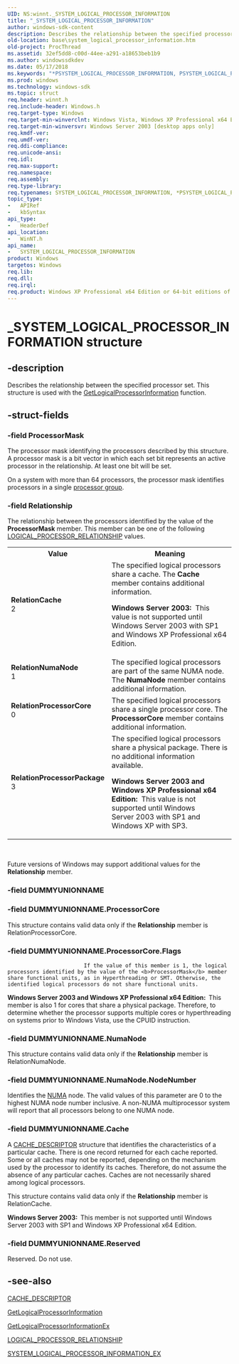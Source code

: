 ```yaml
---
UID: NS:winnt._SYSTEM_LOGICAL_PROCESSOR_INFORMATION
title: "_SYSTEM_LOGICAL_PROCESSOR_INFORMATION"
author: windows-sdk-content
description: Describes the relationship between the specified processor set. This structure is used with the GetLogicalProcessorInformation function.
old-location: base\system_logical_processor_information.htm
old-project: ProcThread
ms.assetid: 32ef5dd8-c00d-44ee-a291-a18653beb1b9
ms.author: windowssdkdev
ms.date: 05/17/2018
ms.keywords: "*PSYSTEM_LOGICAL_PROCESSOR_INFORMATION, PSYSTEM_LOGICAL_PROCESSOR_INFORMATION, PSYSTEM_LOGICAL_PROCESSOR_INFORMATION structure pointer, RelationCache, RelationNumaNode, RelationProcessorCore, RelationProcessorPackage, SYSTEM_LOGICAL_PROCESSOR_INFORMATION, SYSTEM_LOGICAL_PROCESSOR_INFORMATION structure, _SYSTEM_LOGICAL_PROCESSOR_INFORMATION, base.system_logical_processor_information, winnt/PSYSTEM_LOGICAL_PROCESSOR_INFORMATION, winnt/SYSTEM_LOGICAL_PROCESSOR_INFORMATION"
ms.prod: windows
ms.technology: windows-sdk
ms.topic: struct
req.header: winnt.h
req.include-header: Windows.h
req.target-type: Windows
req.target-min-winverclnt: Windows Vista, Windows XP Professional x64 Edition [desktop apps only]
req.target-min-winversvr: Windows Server 2003 [desktop apps only]
req.kmdf-ver: 
req.umdf-ver: 
req.ddi-compliance: 
req.unicode-ansi: 
req.idl: 
req.max-support: 
req.namespace: 
req.assembly: 
req.type-library: 
req.typenames: SYSTEM_LOGICAL_PROCESSOR_INFORMATION, *PSYSTEM_LOGICAL_PROCESSOR_INFORMATION
topic_type:
-	APIRef
-	kbSyntax
api_type:
-	HeaderDef
api_location:
-	WinNT.h
api_name:
-	SYSTEM_LOGICAL_PROCESSOR_INFORMATION
product: Windows
targetos: Windows
req.lib: 
req.dll: 
req.irql: 
req.product: Windows XP Professional x64 Edition or 64-bit editions of     Windows Server 2003
---
```


# _SYSTEM_LOGICAL_PROCESSOR_INFORMATION structure


## -description


Describes the relationship between the specified processor set. This structure is used with the <a href="https://msdn.microsoft.com/904d2d35-f419-4e8f-a689-f39ed926644c">GetLogicalProcessorInformation</a> function.


## -struct-fields




### -field ProcessorMask

The processor mask  identifying the processors described by this structure. A processor mask is a bit vector in which each set bit represents an active processor in the relationship. At least one bit will be set.

On a system with more than 64 processors, the processor mask identifies processors in a single <a href="https://msdn.microsoft.com/c627ac0f-96e8-48b5-9103-4316f487e173">processor group</a>.


### -field Relationship

The relationship between the processors identified by the value of the <b>ProcessorMask</b> member. This member can be one of the following <a href="https://msdn.microsoft.com/2ada52f0-70ec-4146-9ef7-9af3b08996f9">LOGICAL_PROCESSOR_RELATIONSHIP</a> values.

<table>
<tr>
<th>Value</th>
<th>Meaning</th>
</tr>
<tr>
<td width="40%"><a id="RelationCache"></a><a id="relationcache"></a><a id="RELATIONCACHE"></a><dl>
<dt><b>RelationCache</b></dt>
<dt>2</dt>
</dl>
</td>
<td width="60%">
The specified logical processors  share a cache. The <b>Cache</b> member contains additional information.

<b>Windows Server 2003:  </b>This value is not supported until Windows Server 2003 with SP1 and Windows XP Professional x64 Edition.

</td>
</tr>
<tr>
<td width="40%"><a id="RelationNumaNode"></a><a id="relationnumanode"></a><a id="RELATIONNUMANODE"></a><dl>
<dt><b>RelationNumaNode</b></dt>
<dt>1</dt>
</dl>
</td>
<td width="60%">
The specified logical processors  are part of the same NUMA node. The <b>NumaNode</b> member  contains additional information.

</td>
</tr>
<tr>
<td width="40%"><a id="RelationProcessorCore"></a><a id="relationprocessorcore"></a><a id="RELATIONPROCESSORCORE"></a><dl>
<dt><b>RelationProcessorCore</b></dt>
<dt>0</dt>
</dl>
</td>
<td width="60%">
The specified logical processors share a single processor core. The <b>ProcessorCore</b> member contains additional information.

</td>
</tr>
<tr>
<td width="40%"><a id="RelationProcessorPackage"></a><a id="relationprocessorpackage"></a><a id="RELATIONPROCESSORPACKAGE"></a><dl>
<dt><b>RelationProcessorPackage</b></dt>
<dt>3</dt>
</dl>
</td>
<td width="60%">
The specified logical processors share a physical package. There is no additional information available.

<b>Windows Server 2003 and Windows XP Professional x64 Edition:  </b>This value is not supported until Windows Server 2003 with SP1 and Windows XP with SP3.

</td>
</tr>
</table>
 

Future versions of Windows may support additional values for the <b>Relationship</b> member.


### -field DUMMYUNIONNAME

 


### -field DUMMYUNIONNAME.ProcessorCore

This structure contains valid data only if the <b>Relationship</b> member is RelationProcessorCore.


### -field DUMMYUNIONNAME.ProcessorCore.Flags

 
							If the value of this member is 1, the logical processors identified by the value of the <b>ProcessorMask</b> member share functional units, as in Hyperthreading or SMT. Otherwise, the identified logical processors do not share functional units.

<b>Windows Server 2003 and Windows XP Professional x64 Edition:  </b>This member is also 1 for cores that share a physical package. Therefore, to determine whether the processor supports multiple cores or hyperthreading on systems prior to Windows Vista, use the CPUID instruction.


### -field DUMMYUNIONNAME.NumaNode

This structure contains valid data only if the <b>Relationship</b> member is RelationNumaNode.


### -field DUMMYUNIONNAME.NumaNode.NodeNumber

Identifies the <a href="https://msdn.microsoft.com/a1263968-2b26-45cc-bdd7-6aa354821a5a">NUMA</a> node. The valid values of this  parameter are 0 to the highest NUMA node number inclusive. A non-NUMA multiprocessor system will report that all processors belong to one NUMA node.


### -field DUMMYUNIONNAME.Cache

A <a href="https://msdn.microsoft.com/38cfa605-831c-45ef-a99f-55f42b2b56e9">CACHE_DESCRIPTOR</a> structure that identifies the characteristics of a particular cache. There is one record returned for each cache reported. Some or all caches may not be reported, depending on the mechanism used by the processor to identify its caches. Therefore, do not assume the absence of any particular caches. Caches are not necessarily shared among logical processors.

This structure contains valid data only if the <b>Relationship</b> member is RelationCache.

<b>Windows Server 2003:  </b>This member is not supported until Windows Server 2003 with SP1 and Windows XP Professional x64 Edition.


### -field DUMMYUNIONNAME.Reserved

Reserved. Do not use.


## -see-also




<a href="https://msdn.microsoft.com/38cfa605-831c-45ef-a99f-55f42b2b56e9">CACHE_DESCRIPTOR</a>



<a href="https://msdn.microsoft.com/904d2d35-f419-4e8f-a689-f39ed926644c">GetLogicalProcessorInformation</a>



<a href="https://msdn.microsoft.com/dfc4f444-4651-4a02-b8f6-f30d9278eae2">GetLogicalProcessorInformationEx</a>



<a href="https://msdn.microsoft.com/2ada52f0-70ec-4146-9ef7-9af3b08996f9">LOGICAL_PROCESSOR_RELATIONSHIP</a>



<a href="https://msdn.microsoft.com/6ff16cda-c1dc-4d5c-ac60-756653cd6b07">SYSTEM_LOGICAL_PROCESSOR_INFORMATION_EX</a>
 

 

